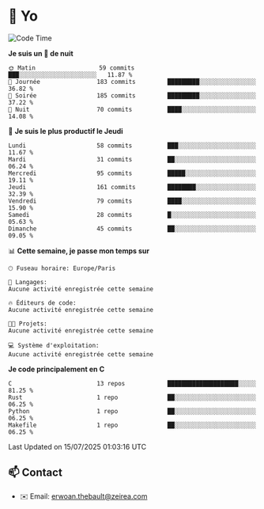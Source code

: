 # 👋 Yo

<!--START_SECTION:waka-->
![Code Time](http://img.shields.io/badge/Code%20Time-141%20hrs%2019%20mins-blue)

**Je suis un 🦉 de nuit** 

```text
🌞 Matin                  59 commits          ███░░░░░░░░░░░░░░░░░░░░░░   11.87 % 
🌆 Journée                183 commits         █████████░░░░░░░░░░░░░░░░   36.82 % 
🌃 Soirée                 185 commits         █████████░░░░░░░░░░░░░░░░   37.22 % 
🌙 Nuit                   70 commits          ████░░░░░░░░░░░░░░░░░░░░░   14.08 % 
```
📅 **Je suis le plus productif le Jeudi** 

```text
Lundi                    58 commits          ███░░░░░░░░░░░░░░░░░░░░░░   11.67 % 
Mardi                    31 commits          ██░░░░░░░░░░░░░░░░░░░░░░░   06.24 % 
Mercredi                 95 commits          █████░░░░░░░░░░░░░░░░░░░░   19.11 % 
Jeudi                    161 commits         ████████░░░░░░░░░░░░░░░░░   32.39 % 
Vendredi                 79 commits          ████░░░░░░░░░░░░░░░░░░░░░   15.90 % 
Samedi                   28 commits          █░░░░░░░░░░░░░░░░░░░░░░░░   05.63 % 
Dimanche                 45 commits          ██░░░░░░░░░░░░░░░░░░░░░░░   09.05 % 
```


📊 **Cette semaine, je passe mon temps sur** 

```text
🕑︎ Fuseau horaire: Europe/Paris

💬 Langages: 
Aucune activité enregistrée cette semaine

🔥 Éditeurs de code: 
Aucune activité enregistrée cette semaine

🐱‍💻 Projets: 
Aucune activité enregistrée cette semaine

💻 Système d'exploitation: 
Aucune activité enregistrée cette semaine
```

**Je code principalement en C** 

```text
C                        13 repos            ████████████████████░░░░░   81.25 % 
Rust                     1 repo              ██░░░░░░░░░░░░░░░░░░░░░░░   06.25 % 
Python                   1 repo              ██░░░░░░░░░░░░░░░░░░░░░░░   06.25 % 
Makefile                 1 repo              ██░░░░░░░░░░░░░░░░░░░░░░░   06.25 % 
```




 Last Updated on 15/07/2025 01:03:16 UTC
<!--END_SECTION:waka-->

## 📫 Contact

- ✉️ Email: erwoan.thebault@zeirea.com
